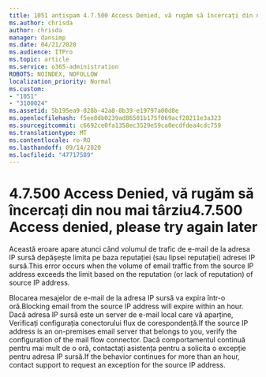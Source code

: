 ```yaml
---
title: 1051 antispam 4.7.500 Access Denied, vă rugăm să încercați din nou mai târziu
ms.author: chrisda
author: chrisda
manager: dansimp
ms.date: 04/21/2020
ms.audience: ITPro
ms.topic: article
ms.service: o365-administration
ROBOTS: NOINDEX, NOFOLLOW
localization_priority: Normal
ms.custom:
- "1051"
- "3100024"
ms.assetid: 5b195ea9-028b-42a8-8b39-e19797a00d8e
ms.openlocfilehash: f5ee8db0239ad86501b175f069acf28211e3a323
ms.sourcegitcommit: c6692ce0fa1358ec3529e59ca0ecdfdea4cdc759
ms.translationtype: MT
ms.contentlocale: ro-RO
ms.lasthandoff: 09/14/2020
ms.locfileid: "47717589"
---
```

# <a name="47500-access-denied-please-try-again-later"></a><span data-ttu-id="83588-102">4.7.500 Access Denied, vă rugăm să încercați din nou mai târziu</span><span class="sxs-lookup"><span data-stu-id="83588-102">4.7.500 Access denied, please try again later</span></span>

<span data-ttu-id="83588-103">Această eroare apare atunci când volumul de trafic de e-mail de la adresa IP sursă depășește limita pe baza reputației (sau lipsei reputației) adresei IP sursă.</span><span class="sxs-lookup"><span data-stu-id="83588-103">This error occurs when the volume of email traffic from the source IP address exceeds the limit based on the reputation (or lack of reputation) of source IP address.</span></span>

<span data-ttu-id="83588-104">Blocarea mesajelor de e-mail de la adresa IP sursă va expira într-o oră.</span><span class="sxs-lookup"><span data-stu-id="83588-104">Blocking email from the source IP address will expire within an hour.</span></span> <span data-ttu-id="83588-105">Dacă adresa IP sursă este un server de e-mail local care vă aparține, Verificați configurația conectorului flux de corespondență.</span><span class="sxs-lookup"><span data-stu-id="83588-105">If the source IP address is an on-premises email server that belongs to you, verify the configuration of the mail flow connector.</span></span> <span data-ttu-id="83588-106">Dacă comportamentul continuă pentru mai mult de o oră, contactați asistența pentru a solicita o excepție pentru adresa IP sursă.</span><span class="sxs-lookup"><span data-stu-id="83588-106">If the behavior continues for more than an hour, contact support to request an exception for the source IP address.</span></span>
